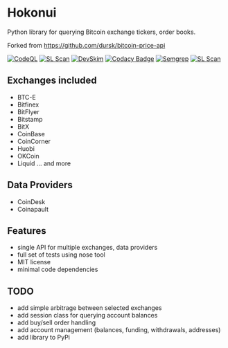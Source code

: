 # Hokonui
Python library for querying Bitcoin exchange tickers, order books. 

Forked from <https://github.com/dursk/bitcoin-price-api>

[![CodeQL](https://github.com/laisee/hokonui/actions/workflows/codeql-analysis.yml/badge.svg)](https://github.com/laisee/hokonui/actions/workflows/codeql-analysis.yml)
[![SL Scan](https://github.com/laisee/hokonui/actions/workflows/shiftleft-analysis.yml/badge.svg)](https://github.com/laisee/hokonui/actions/workflows/shiftleft-analysis.yml)
[![DevSkim](https://github.com/laisee/hokonui/actions/workflows/devskim-analysis.yml/badge.svg)](https://github.com/laisee/hokonui/actions/workflows/devskim-analysis.yml)
[![Codacy Badge](https://app.codacy.com/project/badge/Grade/cf037d2688d24eb5917e4797af7199b6)](https://www.codacy.com/gh/laisee/hokonui/dashboard?utm_source=github.com&amp;utm_medium=referral&amp;utm_content=laisee/hokonui&amp;utm_campaign=Badge_Grade)
[![Semgrep](https://github.com/laisee/hokonui/actions/workflows/semgrep.yml/badge.svg)](https://github.com/laisee/hokonui/actions/workflows/semgrep.yml)
[![SL Scan](https://github.com/laisee/hokonui/actions/workflows/shiftleft-analysis.yml/badge.svg)](https://github.com/laisee/hokonui/actions/workflows/shiftleft-analysis.yml)

## Exchanges included
- BTC-E
- Bitfinex
- BitFlyer
- Bitstamp
- BitX
- CoinBase
- CoinCorner
- Huobi
- OKCoin
- Liquid
 ... and more 

## Data Providers
- CoinDesk
- Coinapault

## Features
- single API for multiple exchanges, data providers
- full set of tests using nose tool
- MIT license
- minimal code dependencies
 
## TODO
- add simple arbitrage between selected exchanges
- add session class for querying account balances
- add buy/sell order handling
- add account management (balances, funding, withdrawals, addresses)
- add library to PyPi
